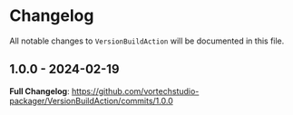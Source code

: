 # Changelog

All notable changes to `VersionBuildAction` will be documented in this file.

## 1.0.0 - 2024-02-19

**Full Changelog**: https://github.com/vortechstudio-packager/VersionBuildAction/commits/1.0.0
